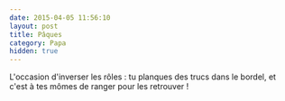 ```yaml
---
date: 2015-04-05 11:56:10
layout: post
title: Pâques
category: Papa
hidden: true
---
```


L'occasion d'inverser les rôles : tu planques des trucs dans le bordel, et c'est à tes mômes de ranger pour les retrouver !
